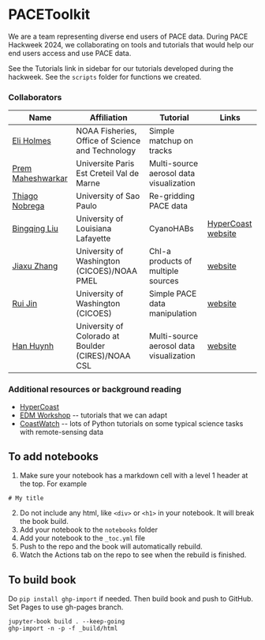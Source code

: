 # PACEToolkit

We are a team representing diverse end users of PACE data. During PACE Hackweek 2024, we collaborating on tools and tutorials that would help our end users access and use PACE data. 

See the Tutorials link in sidebar for our tutorials developed during the hackweek. See the `scripts` folder for functions we created.

### Collaborators

| Name | Affiliation | Tutorial | Links |
| ------------- | ------------- | ------------- | ------------- |
| [Eli Holmes](https://github.com/eeholmes) | NOAA Fisheries, Office of Science and Technology  | Simple matchup on tracks  | [<i class="fa-solid fa-envelope"></i>](mailto:eli.holmes@noaa.gov) [<i class="fa-brands fa-orcid"></i>](https://orcid.org/0000-0001-9128-8393) [<i class="fa-solid fa-globe"></i>](https://eeholmes.github.io/) [<i class="fa-brands fa-github"></i>](https://github.com/eeholmes) |
| [Prem Maheshwarkar](https://github.com/pmaheshwarkar) | Universite Paris Est Creteil Val de Marne | Multi-source aerosol data visualization | [<i class="fa-brands fa-orcid"></i>](https://orcid.org/0000-0001-6708-7460) |
| [Thiago Nobrega](https://github.com/thiago-vg) | University of Sao Paulo | Re-gridding PACE data |  |
| [Bingqing Liu](https://github.com/bingqing-liu) |University of Louisiana Lafayette  |CyanoHABs  |  [HyperCoast](https://hypercoast.org/) [website](https://bingqingliu.com/)  [<i class="fa-brands fa-orcid"></i>](https://orcid.org/0000-0003-4651-6996) |
| [Jiaxu Zhang](https://github.com/JiaxuZ) | University of Washington (CICOES)/NOAA PMEL | Chl-a products of multiple sources  | [website](https://www.pmel.noaa.gov/people/dr-jiaxu-zhang) [<i class="fa-brands fa-orcid"></i>](https://orcid.org/0000-0002-8564-3026) |
| [Rui Jin](https://github.com/RuiJinSZ) |  University of Washington (CICOES) | Simple PACE data manipulation  | [website](https://ruijinsz.github.io/) [<i class="fa-brands fa-orcid"></i>](https://orcid.org/0000-0001-9853-127X) |
| [Han Huynh](https://github.com/hnhuynh55) | University of Colorado at Boulder (CIRES)/NOAA CSL  |  Multi-source aerosol data visualization |  [website](https://cires.colorado.edu/people/han-huynh) [<i class="fa-brands fa-linkedin-in"></i>](https://www.linkedin.com/in/hannhuynh/) [<i class="fa-brands fa-orcid"></i>](https://orcid.org/0000-0002-2467-7134)  |


### Additional resources or background reading

* [HyperCoast](https://hypercoast.org/)
* [EDM Workshop](https://nmfs-opensci.github.io/EDMW-EarthData-Workshop-2024/) -- tutorials that we can adapt
* [CoastWatch](https://github.com/coastwatch-training/CoastWatch-Tutorials) -- lots of Python tutorials on some typical science tasks with remote-sensing data

## To add notebooks

1. Make sure your notebook has a markdown cell with a level 1 header at the top. For example
```
# My title
```
2. Do not include any html, like `<div>` or `<h1>` in your notebook. It will break the book build.
2. Add your notebook to the `notebooks` folder
3. Add your notebook to the `_toc.yml` file
4. Push to the repo and the book will automatically rebuild.
5. Watch the Actions tab on the repo to see when the rebuild is finished.
   
## To build book

Do `pip install ghp-import` if needed. Then build book and push to GitHub. Set Pages to use gh-pages branch.

```
jupyter-book build . --keep-going
ghp-import -n -p -f _build/html
```
